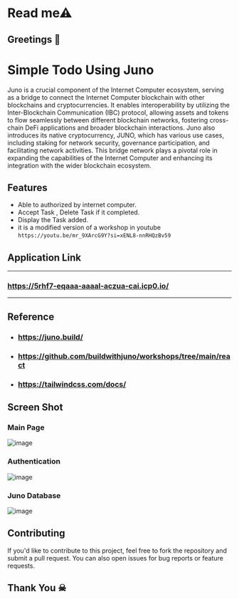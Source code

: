 # Read me⚠ 
## Greetings 💐

# Simple Todo Using Juno
Juno is a crucial component of the Internet Computer ecosystem, serving as a bridge to connect the Internet Computer blockchain with other blockchains and cryptocurrencies. It enables interoperability by utilizing the Inter-Blockchain Communication (IBC) protocol, allowing assets and tokens to flow seamlessly between different blockchain networks, fostering cross-chain DeFi applications and broader blockchain interactions. Juno also introduces its native cryptocurrency, JUNO, which has various use cases, including staking for network security, governance participation, and facilitating network activities. This bridge network plays a pivotal role in expanding the capabilities of the Internet Computer and enhancing its integration with the wider blockchain ecosystem.

## Features

- Able to authorized by internet computer.
- Accept Task , Delete Task if it completed.
- Display the Task added.
- it is a modified version of a workshop in youtube ``` https://youtu.be/mr_9XArcG9Y?si=xENL8-nnRHQzBv59 ```

## Application Link

***
  ### https://5rhf7-eqaaa-aaaal-aczua-cai.icp0.io/ 
***

## Reference
 - ### https://juno.build/
 - ### https://github.com/buildwithjuno/workshops/tree/main/react
 - ### https://tailwindcss.com/docs/


## Screen Shot
   ### Main Page
 ![image](https://github.com/jaisuriya97/TodoUsingJuno/assets/80122325/72f445b7-eed6-4d43-845f-91755f4d808e)
  ### Authentication 
  ![image](https://github.com/jaisuriya97/TodoUsingJuno/assets/80122325/211412c4-205a-419c-8b50-923b7730a5d4)
  ### Juno Database
![image](https://github.com/jaisuriya97/TodoUsingJuno/assets/80122325/ada964be-ef4c-4cf8-866d-efb78bad1d09)



## Contributing

If you'd like to contribute to this project, feel free to fork the repository and submit a pull request. You can also open issues for bug reports or feature requests.

## Thank You ☠
